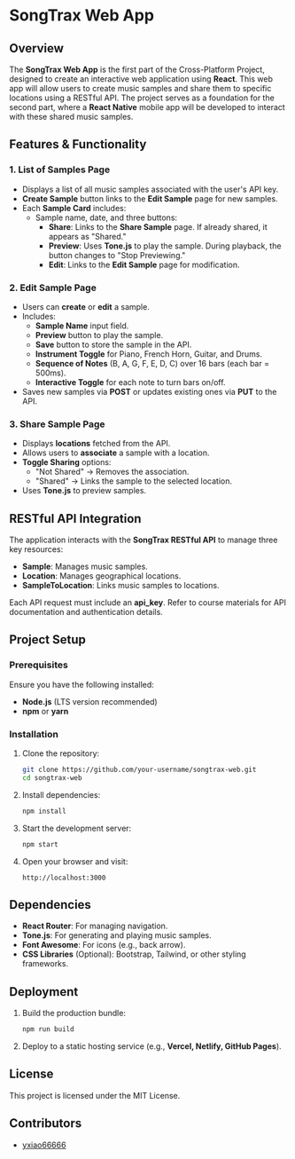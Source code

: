 # SongTrax Web App

## Overview
The **SongTrax Web App** is the first part of the Cross-Platform Project, designed to create an interactive web application using **React**. This web app will allow users to create music samples and share them to specific locations using a RESTful API. The project serves as a foundation for the second part, where a **React Native** mobile app will be developed to interact with these shared music samples.

## Features & Functionality
### 1. List of Samples Page
- Displays a list of all music samples associated with the user's API key.
- **Create Sample** button links to the **Edit Sample** page for new samples.
- Each **Sample Card** includes:
  - Sample name, date, and three buttons:
    - **Share**: Links to the **Share Sample** page. If already shared, it appears as "Shared."
    - **Preview**: Uses **Tone.js** to play the sample. During playback, the button changes to "Stop Previewing."
    - **Edit**: Links to the **Edit Sample** page for modification.

### 2. Edit Sample Page
- Users can **create** or **edit** a sample.
- Includes:
  - **Sample Name** input field.
  - **Preview** button to play the sample.
  - **Save** button to store the sample in the API.
  - **Instrument Toggle** for Piano, French Horn, Guitar, and Drums.
  - **Sequence of Notes** (B, A, G, F, E, D, C) over 16 bars (each bar = 500ms).
  - **Interactive Toggle** for each note to turn bars on/off.
- Saves new samples via **POST** or updates existing ones via **PUT** to the API.

### 3. Share Sample Page
- Displays **locations** fetched from the API.
- Allows users to **associate** a sample with a location.
- **Toggle Sharing** options:
  - "Not Shared" → Removes the association.
  - "Shared" → Links the sample to the selected location.
- Uses **Tone.js** to preview samples.

## RESTful API Integration
The application interacts with the **SongTrax RESTful API** to manage three key resources:
- **Sample**: Manages music samples.
- **Location**: Manages geographical locations.
- **SampleToLocation**: Links music samples to locations.

Each API request must include an **api_key**. Refer to course materials for API documentation and authentication details.

## Project Setup
### Prerequisites
Ensure you have the following installed:
- **Node.js** (LTS version recommended)
- **npm** or **yarn**

### Installation
1. Clone the repository:
   ```sh
   git clone https://github.com/your-username/songtrax-web.git
   cd songtrax-web
   ```
2. Install dependencies:
   ```sh
   npm install
   ```
3. Start the development server:
   ```sh
   npm start
   ```
4. Open your browser and visit:
   ```
   http://localhost:3000
   ```

## Dependencies
- **React Router**: For managing navigation.
- **Tone.js**: For generating and playing music samples.
- **Font Awesome**: For icons (e.g., back arrow).
- **CSS Libraries** (Optional): Bootstrap, Tailwind, or other styling frameworks.

## Deployment
1. Build the production bundle:
   ```sh
   npm run build
   ```
2. Deploy to a static hosting service (e.g., **Vercel, Netlify, GitHub Pages**).


## License
This project is licensed under the MIT License.

## Contributors
- [yxiao66666](https://www.linkedin.com/in/yang~xiao/) 
